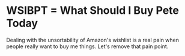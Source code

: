 # WSIBPT = What Should I Buy Pete Today

Dealing with the unsortability of Amazon's wishlist is a real pain when people really want to buy me things. Let's remove that pain point.

